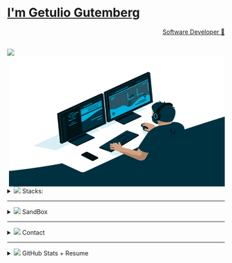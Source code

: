 <p align="right" ><frame src="https://komarev.com/ghpvc/?username=getuliogutemberg&label=Visitors:&color=red&style=flat"></frame> </p>

<p align="right" > <a href="https://www.linkedin.com/in/getuliogutemberg/" > <h1> I'm Getulio Gutemberg </h1> </a></p>

<p align="right" ><a href="https://www.linkedin.com/in/getuliogutemberg/" >Software Developer 🚀</a></p> <br/>
<img src="https://media.giphy.com/media/hvRJCLFzcasrR4ia7z/giphy.gif" width="30px"> 
<img align="right" alt="GIF" src="./code.gif" width="500" height="300" />

<details>
<summary> <img height="30" src="https://upload.wikimedia.org/wikipedia/commons/thumb/b/be/Circle-icons-stack.svg/2048px-Circle-icons-stack.svg.png"> Stacks:</summary>

<!--<code><img height="20" src="https://raw.githubusercontent.com/github/explore/80688e429a7d4ef2fca1e82350fe8e3517d3494d/topics/javascript/javascript.png"></code>-->
<!--<code><img height="20" src="https://raw.githubusercontent.com/github/explore/80688e429a7d4ef2fca1e82350fe8e3517d3494d/topics/vue/vue.png"></code>-->

- <code><img height="30" src="https://d2nir1j4sou8ez.cloudfront.net/wp-content/uploads/2021/12/nextjs-boilerplate-logo.png"> Next.js</code> <code><img height="30" src="https://raw.githubusercontent.com/github/explore/80688e429a7d4ef2fca1e82350fe8e3517d3494d/topics/react/react.png"> React</code> <code><img height="30" src="https://raw.githubusercontent.com/github/explore/80688e429a7d4ef2fca1e82350fe8e3517d3494d/topics/nodejs/nodejs.png"> Node.js</code>
-  <code><img height="30" src="https://www.iconpacks.net/icons/3/free-html5-icon-6652-thumb.png"> Html</code> <code><img height="30" src="https://cdn1.iconfinder.com/data/icons/social-media-logos-7/64/css-3-512.png"> CSS</code> <code><img height="30" src="https://upload.wikimedia.org/wikipedia/commons/thumb/6/6a/JavaScript-logo.png/800px-JavaScript-logo.png"> JavaScript</code>
- <code><img height="30" src="https://cdn.icon-icons.com/icons2/2415/PNG/512/typescript_original_logo_icon_146317.png"> TypeScript</code> <code><img height="30" src="https://seeklogo.com/images/M/mongodb-logo-D13D67C930-seeklogo.com.png"> MongoDB</code>
- <code><img height="30" src="https://cdn-icons-png.flaticon.com/512/5968/5968342.png"> Postgrees</code> <code><img height="30" src="https://cdn.icon-icons.com/icons2/2699/PNG/512/firebase_logo_icon_171157.png"> FireBase</code>
- <code><img height="30" src="https://cdn.iconscout.com/icon/free/png-256/free-laravel-226015.png"> Laravel</code> <code><img height="30" src="https://cdn-icons-png.flaticon.com/256/5968/5968332.png"> Php</code> <code><img height="30" src="https://cdn-icons-png.flaticon.com/512/5968/5968350.png"> Python</code>
- <code><img height="30" src="https://static-00.iconduck.com/assets.00/socket-io-icon-2048x2046-tx88w4en.png"> Sockets IO</code> <code><img height="30" src="https://w7.pngwing.com/pngs/761/513/png-transparent-material-ui-logo.png"> Material UI</code>
 



<!--<code><img height="20" src="https://raw.githubusercontent.com/github/explore/80688e429a7d4ef2fca1e82350fe8e3517d3494d/topics/cpp/cpp.png"></code>-->
<!--<code><img height="20" src="https://raw.githubusercontent.com/github/explore/80688e429a7d4ef2fca1e82350fe8e3517d3494d/topics/python/python.png"></code>-->
<!--<code><img height="20" src="https://raw.githubusercontent.com/github/explore/80688e429a7d4ef2fca1e82350fe8e3517d3494d/topics/mysql/mysql.png"></code>-->
<!--<code><img height="20" src="https://raw.githubusercontent.com/github/explore/80688e429a7d4ef2fca1e82350fe8e3517d3494d/topics/firebase/firebase.png"></code>-->
<!--<code><img height="20" src="https://raw.githubusercontent.com/github/explore/80688e429a7d4ef2fca1e82350fe8e3517d3494d/topics/git/git.png"></code>-->
<!--<code><img height="20" src="https://raw.githubusercontent.com/github/explore/5c058a388828bb5fde0bcafd4bc867b5bb3f26f3/topics/graphql/graphql.png"></code>-->

Learned progress:

<!--START_SECTION:waka-->
```text
React.js             ████████████▓░░░░░░░░░░░░                                           50.67 % 
Node.js              ███████▓░░░░░░░░░░░░░░░░░                                           38.04 % 
Next.js              █████▓░░░░░░░░░░░░░░░░░░░                                           27.73 % 
Tailwind css         ██▓░░░░░░░░░░░░░░░░░░░░░░                                           10.64 % 
ReactNative          █░░░░░░░░░░░░░░░░░░░░░░░░                                           04.01 % 
```
<!--END_SECTION:waka-->

</details>

-----

<details>
<summary> <img height="30" src="https://cdn-icons-png.flaticon.com/512/506/506280.png"> SandBox</summary>

- [Responsive SaaS Layout](https://github.com/getuliogutemberg/responsive-layout)
<!-- - 👨🏽‍💻 I’m currently working on something cool :wink:;-->
<!-- - 🌱 I’m currently learning Flutter, Real-time data collection and Digital twins; -->
<!-- - 💬 Ask me about anything, I am happy to help;-->
<!-- - 📫 How to reach me: [@Getuliogutemberg](https://wa.me/558199279191);-->
<!-- - 📝[Resume](https://drive.google.com/file/d/1cRcuHrvBw1puX1BGYKJZagMvpT8AbPba/view?usp=sharing)-->

</details>



-----

<details>
<summary> <img height="30" src="https://upload.wikimedia.org/wikipedia/commons/thumb/9/93/Google_Contacts_icon.svg/1200px-Google_Contacts_icon.svg.png"> Contact</summary>
<!--<a href="https://discord.gg/D7d5btMT">
  <img align="left" alt="Getulio's Server Discord" width="22px" src="https://seeklogo.com//images/D/discord-logo-134E148657-seeklogo.com.png" />
</a>
<a href="https://twitter.com/geeky_abhiz">
  <img align="left" alt="Abhishek Naidu | Twitter" width="22px" src="https://cdn.jsdelivr.net/npm/simple-icons@v3/icons/twitter.svg" />
</a>-->
 
- <code>Linked In <a href="https://www.linkedin.com/in/getuliogutemberg/" ><img alt="Getulio's LinkdeIN"  height="30" src="https://cdn-icons-png.flaticon.com/256/174/174857.png" /></a></code>
- <code>Whatsapp <a href="https://wa.me/5581992079191"><img  alt="Getulio's whatsapp"  height="30" src="https://www.svgrepo.com/show/28155/whatsapp.svg" /></a></code>
- <code>Instagram <a href="https://www.instagram.com/getuliogutemberg"><img alt="Getulio's Instagram"  height="30" src="https://upload.wikimedia.org/wikipedia/commons/thumb/e/e7/Instagram_logo_2016.svg/2048px-Instagram_logo_2016.svg.png" /></a></code>

</details>

-----

<details>
<summary> <img height="30" src="https://cdn-icons-png.flaticon.com/512/432/432548.png"> GitHub Stats + Resume </summary>



<p align="center" >
 <img src="https://github-readme-stats.vercel.app/api?username=getuliogutemberg&show_icons=true&theme=gotham" alt="getuliogutemberg" />
 <br/>
 <code><a href="https://www.google.com" >Download Resume</a></code>
</p>

</details>



